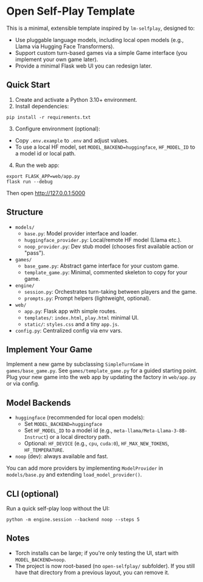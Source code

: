 # Open Self-Play Template

This is a minimal, extensible template inspired by `lm-selfplay`, designed to:

- Use pluggable language models, including local open models (e.g., Llama via Hugging Face Transformers).
- Support custom turn-based games via a simple Game interface (you implement your own game later).
- Provide a minimal Flask web UI you can redesign later.

## Quick Start

1. Create and activate a Python 3.10+ environment.
2. Install dependencies:

```
pip install -r requirements.txt
```

3. Configure environment (optional):

- Copy `.env.example` to `.env` and adjust values.
- To use a local HF model, set `MODEL_BACKEND=huggingface`, `HF_MODEL_ID` to a model id or local path.

4. Run the web app:

```
export FLASK_APP=web/app.py
flask run --debug
```

Then open http://127.0.0.1:5000

## Structure

- `models/`
  - `base.py`: Model provider interface and loader.
  - `huggingface_provider.py`: Local/remote HF model (Llama etc.).
  - `noop_provider.py`: Dev stub model (chooses first available action or "pass").
- `games/`
  - `base_game.py`: Abstract game interface for your custom game.
  - `template_game.py`: Minimal, commented skeleton to copy for your game.
- `engine/`
  - `session.py`: Orchestrates turn-taking between players and the game.
  - `prompts.py`: Prompt helpers (lightweight, optional).
- `web/`
  - `app.py`: Flask app with simple routes.
  - `templates/`: `index.html`, `play.html` minimal UI.
  - `static/`: `styles.css` and a tiny `app.js`.
- `config.py`: Centralized config via env vars.

## Implement Your Game

Implement a new game by subclassing `SimpleTurnGame` in `games/base_game.py`.
See `games/template_game.py` for a guided starting point. Plug your new game into the web app by updating the factory in `web/app.py` or via config.

## Model Backends

- `huggingface` (recommended for local open models):
  - Set `MODEL_BACKEND=huggingface`
  - Set `HF_MODEL_ID` to a model id (e.g., `meta-llama/Meta-Llama-3-8B-Instruct`) or a local directory path.
  - Optional: `HF_DEVICE` (e.g., `cpu`, `cuda:0`), `HF_MAX_NEW_TOKENS`, `HF_TEMPERATURE`.
- `noop` (dev): always available and fast.

You can add more providers by implementing `ModelProvider` in `models/base.py` and extending `load_model_provider()`.

## CLI (optional)

Run a quick self-play loop without the UI:

```
python -m engine.session --backend noop --steps 5
```

## Notes

- Torch installs can be large; if you're only testing the UI, start with `MODEL_BACKEND=noop`.
- The project is now root-based (no `open-selfplay/` subfolder). If you still have that directory from a previous layout, you can remove it.